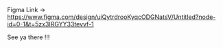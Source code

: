 Figma Link -> 
https://www.figma.com/design/uiQytrdrooKyqcODGNatsV/Untitled?node-id=0-1&t=5zx3IRGYY33tevvf-1

See ya there !!!
